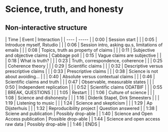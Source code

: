 # Science, truth, and honesty 

## Non-interactive structure

| Time | Event | Interaction |
| ---- | ----- |
| 0:00 | Session start | |
| 0:05 | Introduce myself, Rstudio | |
| 0:06 | Session intro, asking qu.s, limitations of emails | |
| 0:08 | Topics, truth as property of claims | | 
| 0:11 | Subjective and objective claims | Cabbage poll |
| 0:15 | Vague claims are subjective |  |
| 0:18 | What is truth? | |
| 0:23 | Truth, correspondence, coherence | |
| 0:25 | Coherence theory | |
| 0:29 | Scientific claims | | 
| 0:32 | Descriptive versus prescriptive claims | |
| 0:33 | Prescriptive claims | |
| 0:38 | Science is not about avoiding... | |
| 0:40 | Absolute versus contextual claims | |
| 0:46 | Scientific claims and truth | |
| 0:47 | Observable, measurable states | |
| 0:50 | Independent replication | |
| 0:52 | Scientific claims ODATBIF | | 
| 0:55 | BREAK, QUESTIONS | |
| 1:05 | Restart | |
| 1:06 | Culture of science | |
| 1:08 | Science and dishonesty | |
| 1:16 | Diderik Stapel, Dirk Smeesters | |
| 1:19 | Listening to music | |
| 1:24 | Science and skepticism | |
| 1:29 | Ap Dijsterhuis | |
| 1:32 | Reproducibility project | Question answered |
| 1:38 | Sciene and publication | Possibly drop-able |
| 1:40 | Science and Open Access publication | Possible drop-able |
| 1:44 | Science and open access raw data | Possibly drop-able |
| 1:46 | ENDS |

